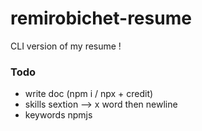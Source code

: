 # remirobichet-resume
CLI version of my resume !

### Todo
- write doc (npm i / npx + credit)
- skills sextion --> x word then newline
- keywords npmjs
